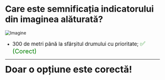 # Care este semnificația indicatorului din imaginea alăturată?

![Imagine](https://www.arr-atestate.ro/upload/img/questions/img/ce-reprezinta-indicatorul-din-imagine-1-1-1494878002.jpg)

- <span style="font-size: larger;">300 de metri până la sfârșitul drumului cu prioritate; <span style="color: green; font-size: larger;">✅ (Corect)</span></span>

---

<span style="font-size: 30px; font-weight: bold;">**Doar o opțiune este corectă!**</span>